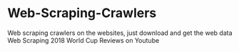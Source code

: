# Web-Scraping-Crawlers
Web scraping crawlers on the websites, just download and get the web data
Web Scraping 2018 World Cup Reviews on Youtube
